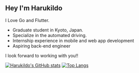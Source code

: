 ## Hey I'm HarukiIdo
I Love Go and Flutter.
- Graduate student in Kyoto, Japan.
- Specialize in the automated driving.
- Internship experience in mobile and web app development   
- Aspiring back-end engineer

I look forward to working with you!!

[![HarukiIdo's GitHub stats](https://github-readme-stats.vercel.app/api?username=HarukiIdo&theme=vue-dark&show_icons=true)](https://github.com/anuraghazra/github-readme-stats) [![Top Langs](https://github-readme-stats.vercel.app/api/top-langs/?username=HarukiIdo&theme=vue-dark&show_icons=true&layout=compact)](https://github.com/mo-ri-regen/github-readme-stats)
